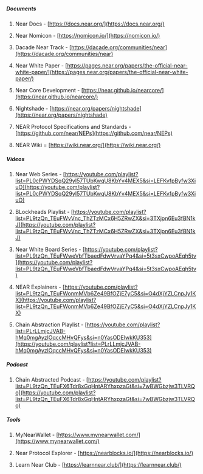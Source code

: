 ##### Documents

1. Near Docs - [https://docs.near.org/](https://docs.near.org/)

2. Near Nomicon - [https://nomicon.io/](https://nomicon.io/)

3. Dacade Near Track - [https://dacade.org/communities/near](https://dacade.org/communities/near)

4. Near White Paper - [https://pages.near.org/papers/the-official-near-white-paper/](https://pages.near.org/papers/the-official-near-white-paper/)

5. Near Core Development - [https://near.github.io/nearcore/](https://near.github.io/nearcore/)

6. Nightshade - [https://near.org/papers/nightshade](https://near.org/papers/nightshade)

7. NEAR Protocol Specifications and Standards - [https://github.com/near/NEPs](https://github.com/near/NEPs)

8. NEAR Wiki = [https://wiki.near.org/](https://wiki.near.org/)

##### Videos

1. Near Web Series - [https://youtube.com/playlist?list=PL0cPWYDSqQ29yI57TUbKwqU8KbYv4MEX5&si=LEFKvfpByfw3XiuO](https://youtube.com/playlist?list=PL0cPWYDSqQ29yI57TUbKwqU8KbYv4MEX5&si=LEFKvfpByfw3XiuO)

2. BLockheads Playlist - [https://youtube.com/playlist?list=PL9tzQn_TEuFWvVnc_ThZTzMCx6H5ZRwZX&si=3TXjpn6Eu3fBN1kJ](https://youtube.com/playlist?list=PL9tzQn_TEuFWvVnc_ThZTzMCx6H5ZRwZX&si=3TXjpn6Eu3fBN1kJ)

3. Near White Board Series - [https://youtube.com/playlist?list=PL9tzQn_TEuFWweVbfTbaedFdwVrvaYPq4&si=5t3sxCwpoAEqh5tv](https://youtube.com/playlist?list=PL9tzQn_TEuFWweVbfTbaedFdwVrvaYPq4&si=5t3sxCwpoAEqh5tv)

4. NEAR Explainers - [https://youtube.com/playlist?list=PL9tzQn_TEuFWonmMVb6Ze49BfOZjE7yC5&si=O4dXjYZLCnpJy1KX](https://youtube.com/playlist?list=PL9tzQn_TEuFWonmMVb6Ze49BfOZjE7yC5&si=O4dXjYZLCnpJy1KX)

5. Chain Abstraction Playlist - [https://youtube.com/playlist?list=PLrLLmjcJVAB-hMq0mgAyzlOqccMHvQFys&si=n0YasODElwkKU353](https://youtube.com/playlist?list=PLrLLmjcJVAB-hMq0mgAyzlOqccMHvQFys&si=n0YasODElwkKU353)

##### Podcast

1. Chain Abstracted Podcast - [https://youtube.com/playlist?list=PL9tzQn_TEuFX6Tdr8xGqHntARYhxpzaGt&si=7wBWGbzjw3TLVRQo](https://youtube.com/playlist?list=PL9tzQn_TEuFX6Tdr8xGqHntARYhxpzaGt&si=7wBWGbzjw3TLVRQo)

##### Tools

1. MyNearWallet - [https://www.mynearwallet.com/](https://www.mynearwallet.com/)

2. Near Protocol Explorer - [https://nearblocks.io/](https://nearblocks.io/)

3. Learn Near Club - [https://learnnear.club/](https://learnnear.club/)

